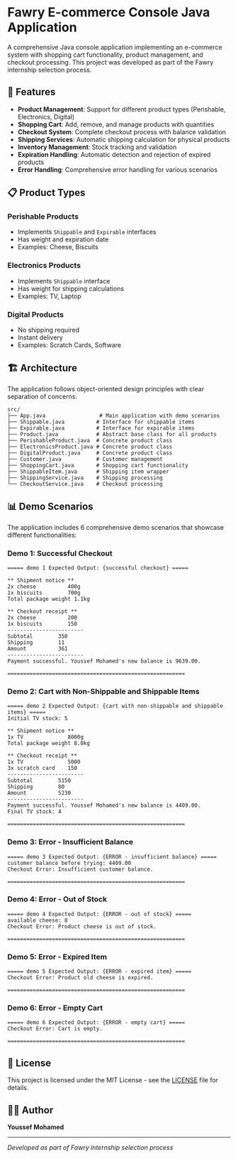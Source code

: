  # Fawry E-commerce Console Java Application

A comprehensive Java console application implementing an e-commerce system with shopping cart functionality, product management, and checkout processing. This project was developed as part of the Fawry internship selection process.

## 🚀 Features

- **Product Management**: Support for different product types (Perishable, Electronics, Digital)
- **Shopping Cart**: Add, remove, and manage products with quantities
- **Checkout System**: Complete checkout process with balance validation
- **Shipping Services**: Automatic shipping calculation for physical products
- **Inventory Management**: Stock tracking and validation
- **Expiration Handling**: Automatic detection and rejection of expired products
- **Error Handling**: Comprehensive error handling for various scenarios

## 📋 Product Types

### Perishable Products
- Implements `Shippable` and `Expirable` interfaces
- Has weight and expiration date
- Examples: Cheese, Biscuits

### Electronics Products
- Implements `Shippable` interface
- Has weight for shipping calculations
- Examples: TV, Laptop

### Digital Products
- No shipping required
- Instant delivery
- Examples: Scratch Cards, Software

## 🏗️ Architecture

The application follows object-oriented design principles with clear separation of concerns:

```
src/
├── App.java                 # Main application with demo scenarios
├── Shippable.java          # Interface for shippable items
├── Expirable.java          # Interface for expirable items
├── Product.java            # Abstract base class for all products
├── PerishableProduct.java  # Concrete product class
├── ElectronicsProduct.java # Concrete product class
├── DigitalProduct.java     # Concrete product class
├── Customer.java           # Customer management
├── ShoppingCart.java       # Shopping cart functionality
├── ShippableItem.java      # Shipping item wrapper
├── ShippingService.java    # Shipping processing
└── CheckoutService.java    # Checkout processing
```


## 📊 Demo Scenarios

The application includes 6 comprehensive demo scenarios that showcase different functionalities:

### Demo 1: Successful Checkout
```
===== demo 1 Expected Output: {successful checkout} =====

** Shipment notice **
2x cheese          400g
1x biscuits        700g
Total package weight 1.1kg

** Checkout receipt **
2x cheese          200
1x biscuits        150
------------------------
Subtotal        350
Shipping        11
Amount          361
------------------------
Payment successful. Youssef Mohamed's new balance is 9639.00.

========================================================
```

### Demo 2: Cart with Non-Shippable and Shippable Items
```
===== demo 2 Expected Output: {cart with non-shippable and shippable items} =====
Initial TV stock: 5

** Shipment notice **
1x TV              8000g
Total package weight 8.0kg

** Checkout receipt **
1x TV              5000
3x scratch card    150
------------------------
Subtotal        5150
Shipping        80
Amount          5230
------------------------
Payment successful. Youssef Mohamed's new balance is 4409.00.
Final TV stock: 4

========================================================
```

### Demo 3: Error - Insufficient Balance
```
===== demo 3 Expected Output: {ERROR - insufficient balance} =====
customer balance before trying: 4409.00
Checkout Error: Insufficient customer balance.

========================================================
```

### Demo 4: Error - Out of Stock
```
===== demo 4 Expected Output: {ERROR - out of stock} =====
available cheese: 8
Checkout Error: Product cheese is out of stock.

========================================================
```

### Demo 5: Error - Expired Item
```
===== demo 5 Expected Output: {ERROR - expired item} =====
Checkout Error: Product old cheese is expired.

========================================================
```

### Demo 6: Error - Empty Cart
```
===== demo 6 Expected Output: {ERROR - empty cart} =====
Checkout Error: Cart is empty.

========================================================
```

## 📄 License

This project is licensed under the MIT License - see the [LICENSE](LICENSE) file for details.

## 👨‍💻 Author

**Youssef Mohamed**

---

*Developed as part of Fawry internship selection process*